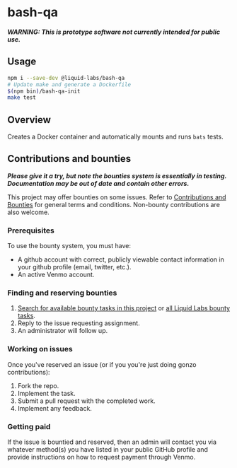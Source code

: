 # bash-qa

_**WARNING: This is prototype software not currently intended for public use.**_

## Usage

```bash
npm i --save-dev @liquid-labs/bash-qa
# Update make and generate a Dockerfile
$(npm bin)/bash-qa-init
make test
```

## Overview

Creates a Docker container and automatically mounts and runs `bats`<!-- TODO: link --> tests.

## Contributions and bounties

_**Please give it a try, but note the bounties system is essentially in testing. Documentation may be out of date and contain other errors.**_

This project may offer bounties on some issues. Refer to [Contributions and Bounties](https://github.com/liquid-labs/liq-cli/blob/master/docs/Contributions%20and%20Bounties.md) for general terms and conditions. Non-bounty contributions are also welcome.

### Prerequisites

To use the bounty system, you must have:
* A github account with correct, publicly viewable contact information in your github profile (email, twitter, etc.).
* An active Venmo account.

### Finding and reserving bounties

1. [Search for available bounty tasks in this project](https://github.com/liquid-labs/bash-qa/issues?q=is%3Aissue+is%3Aopen+no%3Aassignee+label%3Abounty+-label%3Aassigned) or [all Liquid Labs bounty tasks](https://github.com/issues?q=is%3Aopen+is%3Aissue+org%3Aliquid-labs+archived%3Afalse+label%3Abounty+-label%3Aassigned).
2. Reply to the issue requesting assignment.
3. An administrator will follow up.

### Working on issues

Once you've reserved an issue (or if you you're just doing gonzo contributions):

1. Fork the repo.
2. Implement the task.
3. Submit a pull request with the completed work.
4. Implement any feedback.

### Getting paid

If the issue is bountied and reserved, then an admin will contact you via whatever method(s) you have listed in your public GitHub profile and provide instructions on how to request payment through Venmo.
